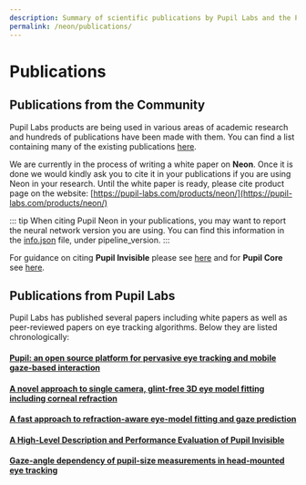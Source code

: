 ```yaml
---
description: Summary of scientific publications by Pupil Labs and the Pupil Community.
permalink: /neon/publications/
---
```


# Publications

## Publications from the Community
Pupil Labs products are being used in various areas of academic research and hundreds of publications have been made with them. You can find a list containing many of the existing publications [here](https://pupil-labs.com/publications/).


We are currently in the process of writing a white paper on **Neon**. Once it is done we would kindly ask you to cite it in your publications if you are using Neon in your research. Until the white paper is ready, please cite product page on the website:
[https://pupil-labs.com/products/neon/](https://pupil-labs.com/products/neon/)

::: tip
When citing Pupil Neon in your publications, you may want to report the neural network version you are using. You can find this information in the [info.json](/export-formats/recording-data/neon/#info-json) file, under pipeline_version.
:::

For guidance on citing **Pupil Invisible** please see [here](/invisible/publications) and for **Pupil Core** see [here](/core/academic-citation).

## Publications from Pupil Labs
Pupil Labs has published several papers including white papers as well as peer-reviewed papers on eye tracking algorithms. Below they are listed chronologically:

#### [Pupil: an open source platform for pervasive eye tracking and mobile gaze-based interaction](https://arxiv.org/pdf/1405.0006)

#### [A novel approach to single camera, glint-free 3D eye model fitting including corneal refraction](https://www.researchgate.net/profile/Kai-Dierkes/publication/325634500_A_novel_approach_to_single_camera_glint-free_3D_eye_model_fitting_including_corneal_refraction/links/5cd42c3fa6fdccc9dd98b24e/A-novel-approach-to-single-camera-glint-free-3D-eye-model-fitting-including-corneal-refraction.pdf)

#### [A fast approach to refraction-aware eye-model fitting and gaze prediction](https://www.researchgate.net/profile/Kai-Dierkes/publication/333490770_A_fast_approach_to_refraction-aware_eye-model_fitting_and_gaze_prediction/links/5d1619cf92851cf44053919f/A-fast-approach-to-refraction-aware-eye-model-fitting-and-gaze-prediction.pdf)

#### [A High-Level Description and Performance Evaluation of Pupil Invisible](https://arxiv.org/pdf/2009.00508)

#### [Gaze-angle dependency of pupil-size measurements in head-mounted eye tracking](https://link.springer.com/article/10.3758/s13428-021-01657-8)